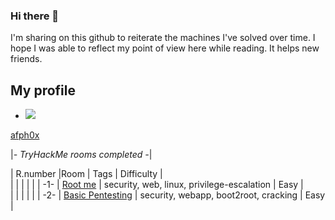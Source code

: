 

### Hi there 👋


I'm sharing on this github to reiterate the machines I've solved over time. I hope I was able to reflect my point of view here while reading. It helps new friends.


## My profile

- <img src="https://tryhackme-badges.s3.amazonaws.com/afph0x.png?7">
[afph0x](https://tryhackme.com/p/afph0x)



|*- TryHackMe rooms completed  -*|


| R.number |Room                                                                       | Tags                                                      | Difficulty   |<br>
|          |                                                                           |                                                           |              |
|    -1-   | [Root me](https://tryhackme.com/room/rrootme)                             | security, web, linux, privilege-escalation                | Easy         |<br> 
|          |                                                                           |                                                           |              |
|   -2-    | [Basic Pentesting](https://tryhackme.com/room/basicpentestingjt)          | security, webapp, boot2root, cracking                     | Easy         |<br>

